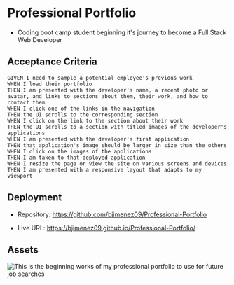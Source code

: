 # Professional Portfolio
* Coding boot camp student beginning it's journey to become a Full Stack Web Developer

## Acceptance Criteria 
    GIVEN I need to sample a potential employee's previous work
    WHEN I load their portfolio
    THEN I am presented with the developer's name, a recent photo or avatar, and links to sections about them, their work, and how to contact them
    WHEN I click one of the links in the navigation
    THEN the UI scrolls to the corresponding section
    WHEN I click on the link to the section about their work
    THEN the UI scrolls to a section with titled images of the developer's applications
    WHEN I am presented with the developer's first application
    THEN that application's image should be larger in size than the others
    WHEN I click on the images of the applications
    THEN I am taken to that deployed application
    WHEN I resize the page or view the site on various screens and devices
    THEN I am presented with a responsive layout that adapts to my viewport

## Deployment

- Repository: https://github.com/bjimenez09/Professional-Portfolio

- Live URL: https://bjimenez09.github.io/Professional-Portfolio/

## Assets

![This is the beginning works of my professional portfolio to use for future job searches](./assets/images/Brandon%20Jimenez%20Portfolio.gif)
​
